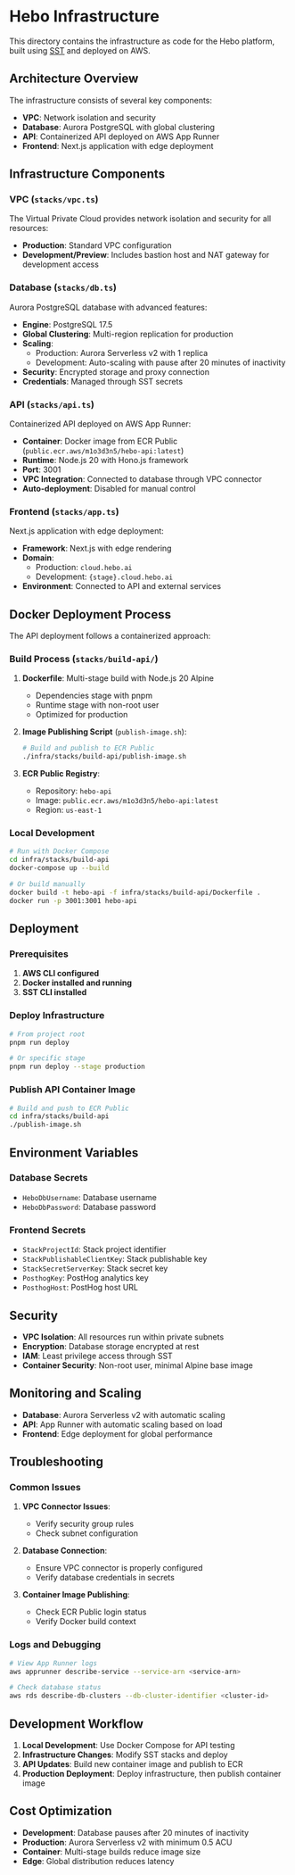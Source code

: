 # Hebo Infrastructure

This directory contains the infrastructure as code for the Hebo platform, built using [SST](https://sst.dev/) and deployed on AWS.

## Architecture Overview

The infrastructure consists of several key components:

- **VPC**: Network isolation and security
- **Database**: Aurora PostgreSQL with global clustering
- **API**: Containerized API deployed on AWS App Runner
- **Frontend**: Next.js application with edge deployment

## Infrastructure Components

### VPC (`stacks/vpc.ts`)

The Virtual Private Cloud provides network isolation and security for all resources:

- **Production**: Standard VPC configuration
- **Development/Preview**: Includes bastion host and NAT gateway for development access

### Database (`stacks/db.ts`)

Aurora PostgreSQL database with advanced features:

- **Engine**: PostgreSQL 17.5
- **Global Clustering**: Multi-region replication for production
- **Scaling**: 
  - Production: Aurora Serverless v2 with 1 replica
  - Development: Auto-scaling with pause after 20 minutes of inactivity
- **Security**: Encrypted storage and proxy connection
- **Credentials**: Managed through SST secrets

### API (`stacks/api.ts`)

Containerized API deployed on AWS App Runner:

- **Container**: Docker image from ECR Public (`public.ecr.aws/m1o3d3n5/hebo-api:latest`)
- **Runtime**: Node.js 20 with Hono.js framework
- **Port**: 3001
- **VPC Integration**: Connected to database through VPC connector
- **Auto-deployment**: Disabled for manual control

### Frontend (`stacks/app.ts`)

Next.js application with edge deployment:

- **Framework**: Next.js with edge rendering
- **Domain**: 
  - Production: `cloud.hebo.ai`
  - Development: `{stage}.cloud.hebo.ai`
- **Environment**: Connected to API and external services

## Docker Deployment Process

The API deployment follows a containerized approach:

### Build Process (`stacks/build-api/`)

1. **Dockerfile**: Multi-stage build with Node.js 20 Alpine
   - Dependencies stage with pnpm
   - Runtime stage with non-root user
   - Optimized for production

2. **Image Publishing Script** (`publish-image.sh`):
   ```bash
   # Build and publish to ECR Public
   ./infra/stacks/build-api/publish-image.sh
   ```

3. **ECR Public Registry**:
   - Repository: `hebo-api`
   - Image: `public.ecr.aws/m1o3d3n5/hebo-api:latest`
   - Region: `us-east-1`

### Local Development

```bash
# Run with Docker Compose
cd infra/stacks/build-api
docker-compose up --build

# Or build manually
docker build -t hebo-api -f infra/stacks/build-api/Dockerfile .
docker run -p 3001:3001 hebo-api
```

## Deployment

### Prerequisites

1. **AWS CLI configured**
2. **Docker installed and running**
3. **SST CLI installed**

### Deploy Infrastructure

```bash
# From project root
pnpm run deploy

# Or specific stage
pnpm run deploy --stage production
```

### Publish API Container Image

```bash
# Build and push to ECR Public
cd infra/stacks/build-api
./publish-image.sh
```

## Environment Variables

### Database Secrets
- `HeboDbUsername`: Database username
- `HeboDbPassword`: Database password

### Frontend Secrets
- `StackProjectId`: Stack project identifier
- `StackPublishableClientKey`: Stack publishable key
- `StackSecretServerKey`: Stack secret key
- `PosthogKey`: PostHog analytics key
- `PosthogHost`: PostHog host URL

## Security

- **VPC Isolation**: All resources run within private subnets
- **Encryption**: Database storage encrypted at rest
- **IAM**: Least privilege access through SST
- **Container Security**: Non-root user, minimal Alpine base image

## Monitoring and Scaling

- **Database**: Aurora Serverless v2 with automatic scaling
- **API**: App Runner with automatic scaling based on load
- **Frontend**: Edge deployment for global performance

## Troubleshooting

### Common Issues

1. **VPC Connector Issues**:
   - Verify security group rules
   - Check subnet configuration

2. **Database Connection**:
   - Ensure VPC connector is properly configured
   - Verify database credentials in secrets

3. **Container Image Publishing**:
   - Check ECR Public login status
   - Verify Docker build context

### Logs and Debugging

```bash
# View App Runner logs
aws apprunner describe-service --service-arn <service-arn>

# Check database status
aws rds describe-db-clusters --db-cluster-identifier <cluster-id>
```

## Development Workflow

1. **Local Development**: Use Docker Compose for API testing
2. **Infrastructure Changes**: Modify SST stacks and deploy
3. **API Updates**: Build new container image and publish to ECR
4. **Production Deployment**: Deploy infrastructure, then publish container image

## Cost Optimization

- **Development**: Database pauses after 20 minutes of inactivity
- **Production**: Aurora Serverless v2 with minimum 0.5 ACU
- **Container**: Multi-stage builds reduce image size
- **Edge**: Global distribution reduces latency 